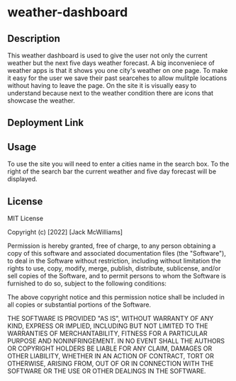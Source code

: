 # weather-dashboard

## Description 

This weather dashboard is used to give the user not only the current weather but the next five days weather forecast. A big inconveniece of weather apps is that it shows you one city's weather on one page. To make it easy for the user we save their past searcehes to allow mulitple locations without having to leave the page. 
On the site it is visually easy to understand because next to the weather condition there are icons that showcase the weather.

## Deployment Link

## Usage

To use the site you will need to enter a cities name in the search box. To the right of the search bar the current weather and five day forecast will be displayed.

## License
MIT License

Copyright (c) [2022] [Jack McWilliams]

Permission is hereby granted, free of charge, to any person obtaining a copy
of this software and associated documentation files (the "Software"), to deal
in the Software without restriction, including without limitation the rights
to use, copy, modify, merge, publish, distribute, sublicense, and/or sell
copies of the Software, and to permit persons to whom the Software is
furnished to do so, subject to the following conditions:

The above copyright notice and this permission notice shall be included in all
copies or substantial portions of the Software.

THE SOFTWARE IS PROVIDED "AS IS", WITHOUT WARRANTY OF ANY KIND, EXPRESS OR
IMPLIED, INCLUDING BUT NOT LIMITED TO THE WARRANTIES OF MERCHANTABILITY,
FITNESS FOR A PARTICULAR PURPOSE AND NONINFRINGEMENT. IN NO EVENT SHALL THE
AUTHORS OR COPYRIGHT HOLDERS BE LIABLE FOR ANY CLAIM, DAMAGES OR OTHER
LIABILITY, WHETHER IN AN ACTION OF CONTRACT, TORT OR OTHERWISE, ARISING FROM,
OUT OF OR IN CONNECTION WITH THE SOFTWARE OR THE USE OR OTHER DEALINGS IN THE
SOFTWARE.